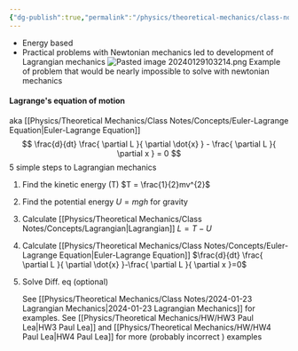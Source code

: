 ```yaml
---
{"dg-publish":true,"permalink":"/physics/theoretical-mechanics/class-notes/concepts/lagrangian-mechanics/"}
---
```


- Energy based
- Practical problems with Newtonian mechanics led to development of Lagrangian mechanics
![Pasted image 20240129103214.png](/img/user/Attachments/Images/Pasted%20image%2020240129103214.png)
Example of problem that would be nearly impossible to solve with newtonian mechanics

#### Lagrange's equation of motion 
aka [[Physics/Theoretical Mechanics/Class Notes/Concepts/Euler-Lagrange Equation\|Euler-Lagrange Equation]]
$$
\frac{d}{dt} \frac{ \partial L }{ \partial \dot{x} } - \frac{ \partial L }{ \partial x }  = 0
$$
5 simple steps to Lagrangian mechanics 
1. Find the kinetic energy (T)
	$T = \frac{1}{2}mv^{2}$
2. Find the potential energy 
	$U=mgh$ for gravity
3. Calculate [[Physics/Theoretical Mechanics/Class Notes/Concepts/Lagrangian\|Lagrangian]]
	$L = T-U$
4. Calculate [[Physics/Theoretical Mechanics/Class Notes/Concepts/Euler-Lagrange Equation\|Euler-Lagrange Equation]]
	$\frac{d}{dt} \frac{ \partial L }{ \partial \dot{x} }-\frac{ \partial L }{ \partial x }=0$
5. Solve Diff. eq (optional)

	See [[Physics/Theoretical Mechanics/Class Notes/2024-01-23 Lagrangian Mechanics\|2024-01-23 Lagrangian Mechanics]] for examples. See [[Physics/Theoretical Mechanics/HW/HW3 Paul Lea\|HW3 Paul Lea]] and [[Physics/Theoretical Mechanics/HW/HW4 Paul Lea\|HW4 Paul Lea]] for more (probably incorrect ) examples

